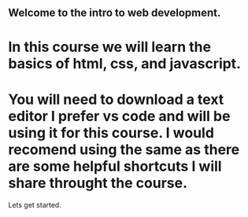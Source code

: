 ## Welcome to the intro to web development.

# In this course we will learn the basics of html, css, and javascript.

# You will need to download a text editor I prefer vs code and will be using it for this course. I would recomend using the same as there are some helpful shortcuts I will share throught the course.

Lets get started.
